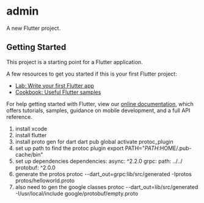 # admin

A new Flutter project.

## Getting Started

This project is a starting point for a Flutter application.

A few resources to get you started if this is your first Flutter project:

- [Lab: Write your first Flutter app](https://flutter.dev/docs/get-started/codelab)
- [Cookbook: Useful Flutter samples](https://flutter.dev/docs/cookbook)

For help getting started with Flutter, view our
[online documentation](https://flutter.dev/docs), which offers tutorials,
samples, guidance on mobile development, and a full API reference.


1. install xcode
2. install flutter
3. install proto gen for dart
   dart pub global activate protoc_plugin
4. set up path to find the protoc plugin
   export PATH="$PATH:$HOME/.pub-cache/bin"
5. set up dependencies
   dependencies:
   async: ^2.2.0
   grpc:
   path: ../../
   protobuf: ^2.0.0
6.  generate the protos
    protoc --dart_out=grpc:lib/src/generated -Iprotos protos/helloworld.proto
7.  also need to gen the google classes
    protoc --dart_out=lib/src/generated -I/usr/local/include google/protobuf/empty.proto


